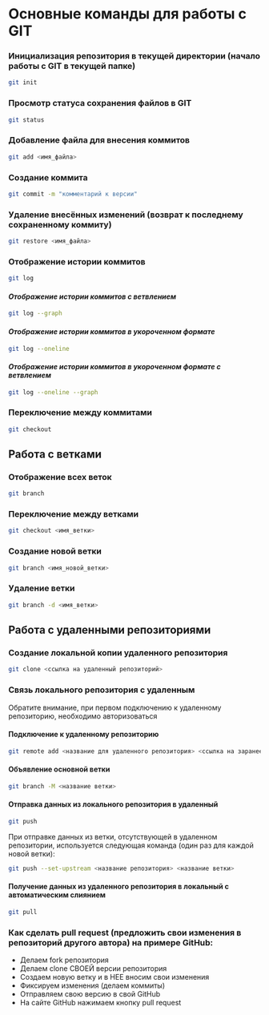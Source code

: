# Основные команды для работы с GIT

### Инициализация репозитория в текущей директории (начало работы с GIT в текущей папке)

```sh
git init
```

### Просмотр статуса сохранения файлов в GIT

```sh
git status
```

### Добавление файла для внесения коммитов

```sh
git add <имя_файла>
```

### Создание коммита

```sh
git commit -m "комментарий к версии"
```

### Удаление внесённых изменений (возврат к последнему сохраненному коммиту)

```sh
git restore <имя_файла>
```

### Отображение истории коммитов

```sh
git log
```

#### *Отображение истории коммитов с ветвлением*

```sh
git log --graph
```

#### *Отображение истории коммитов в укороченном формате*

```sh
git log --oneline
```

#### *Отображение истории коммитов в укороченном формате с ветвлением*

```sh
git log --oneline --graph
```

### Переключение между коммитами

```sh
git checkout
```

## Работа с ветками

### Отображение всех веток

```sh
git branch
```

### Переключение между ветками

```sh
git checkout <имя_ветки>
```

### Создание новой ветки

```sh
git branch <имя_новой_ветки>
```

### Удаление ветки
```sh
git branch -d <имя_ветки>
```

## Работа с удаленными репозиториями

### Создание локальной копии удаленного репозитория

```sh
git clone <ссылка на удаленный репозиторий>
```

### Связь локального репозитория с удаленным

Обратите внимание, при первом подключению к удаленному репозиторию, необходимо авторизоваться

#### Подключение к удаленному репозиторию

```sh
git remote add <название для удаленного репозитория> <ссылка на заранее созданный удаленный репозиторий>
```

#### Объявление основной ветки

```sh
git branch -M <название ветки>
```

#### Отправка данных из локального репозитория в удаленный

```sh
git push
```

При отправке данных из ветки, отсутствующей в удаленном репозитории, используется следующая команда (один раз для каждой новой ветки):

```sh
git push --set-upstream <название репозитория> <название ветки>
```

#### Получение данных из удаленного репозитория в локальный с автоматическим слиянием

```sh
git pull
```

### Как сделать pull request (предложить свои изменения в репозиторий другого автора) на примере GitHub:

* Делаем fork репозитория
* Делаем clone СВОЕЙ версии репозитория
* Создаем новую ветку и в НЕЕ вносим свои изменения
* Фиксируем изменения (делаем коммиты)
* Отправляем свою версию в свой GitHub
* На сайте GitHub нажимаем кнопку pull request 